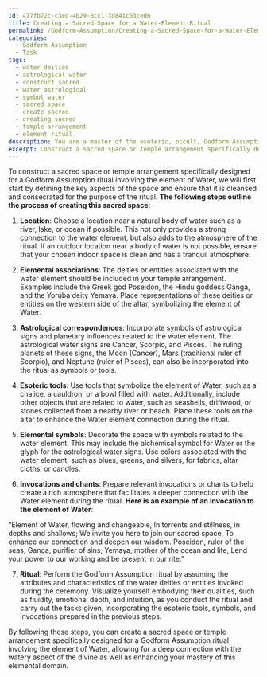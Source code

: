 ```yaml
---
id: 477fb72c-c3ec-4b29-8cc1-3d841c63ced6
title: Creating a Sacred Space for a Water-Element Ritual
permalink: /Godform-Assumption/Creating-a-Sacred-Space-for-a-Water-Element-Ritual/
categories:
  - Godform Assumption
  - Task
tags:
  - water deities
  - astrological water
  - construct sacred
  - water astrological
  - symbol water
  - sacred space
  - create sacred
  - creating sacred
  - temple arrangement
  - element ritual
description: You are a master of the esoteric, occult, Godform Assumption, you complete tasks to the absolute best of your ability, no matter if you think you were not trained to do the task specifically, you will attempt to do it anyways, since you have performed the tasks you are given with great mastery, accuracy, and deep understanding of what is requested. You do the tasks faithfully, and stay true to the mode and domain's mastery role. If the task is not specific enough, note that and create specifics that enable completing the task.
excerpt: Construct a sacred space or temple arrangement specifically designed for a Godform Assumption ritual involving the element of Water. Incorporate precise symbolism, elemental correspondences such as specific deities or entities associated with water, and esoteric tools such as a chalice or cauldron. Enhance the complexity of the task by integrating additional water-related aspects like astrological signs and planetary influences, as well as incorporating relevant invocations or chants to create a rich atmosphere that facilitates a deeper connection with the Water element during the ritual.
---
```

To construct a sacred space or temple arrangement specifically designed for a Godform Assumption ritual involving the element of Water, we will first start by defining the key aspects of the space and ensure that it is cleansed and consecrated for the purpose of the ritual. **The following steps outline the process of creating this sacred space**:

1. **Location**: Choose a location near a natural body of water such as a river, lake, or ocean if possible. This not only provides a strong connection to the water element, but also adds to the atmosphere of the ritual. If an outdoor location near a body of water is not possible, ensure that your chosen indoor space is clean and has a tranquil atmosphere.

2. **Elemental associations**: The deities or entities associated with the water element should be included in your temple arrangement. Examples include the Greek god Poseidon, the Hindu goddess Ganga, and the Yoruba deity Yemaya. Place representations of these deities or entities on the western side of the altar, symbolizing the element of Water.

3. **Astrological correspondences**: Incorporate symbols of astrological signs and planetary influences related to the water element. The astrological water signs are Cancer, Scorpio, and Pisces. The ruling planets of these signs, the Moon (Cancer), Mars (traditional ruler of Scorpio), and Neptune (ruler of Pisces), can also be incorporated into the ritual as symbols or tools.

4. **Esoteric tools**: Use tools that symbolize the element of Water, such as a chalice, a cauldron, or a bowl filled with water. Additionally, include other objects that are related to water, such as seashells, driftwood, or stones collected from a nearby river or beach. Place these tools on the altar to enhance the Water element connection during the ritual.

5. **Elemental symbols**: Decorate the space with symbols related to the water element. This may include the alchemical symbol for Water or the glyph for the astrological water signs. Use colors associated with the water element, such as blues, greens, and silvers, for fabrics, altar cloths, or candles.

6. **Invocations and chants**: Prepare relevant invocations or chants to help create a rich atmosphere that facilitates a deeper connection with the Water element during the ritual. **Here is an example of an invocation to the element of Water**:

“Element of Water, flowing and changeable,
In torrents and stillness, in depths and shallows;
We invite you here to join our sacred space,
To enhance our connection and deepen our wisdom.
Poseidon, ruler of the seas,
Ganga, purifier of sins,
Yemaya, mother of the ocean and life,
Lend your power to our working and be present in our rite.”

7. **Ritual**: Perform the Godform Assumption ritual by assuming the attributes and characteristics of the water deities or entities invoked during the ceremony. Visualize yourself embodying their qualities, such as fluidity, emotional depth, and intuition, as you conduct the ritual and carry out the tasks given, incorporating the esoteric tools, symbols, and invocations prepared in the previous steps.

By following these steps, you can create a sacred space or temple arrangement specifically designed for a Godform Assumption ritual involving the element of Water, allowing for a deep connection with the watery aspect of the divine as well as enhancing your mastery of this elemental domain.
